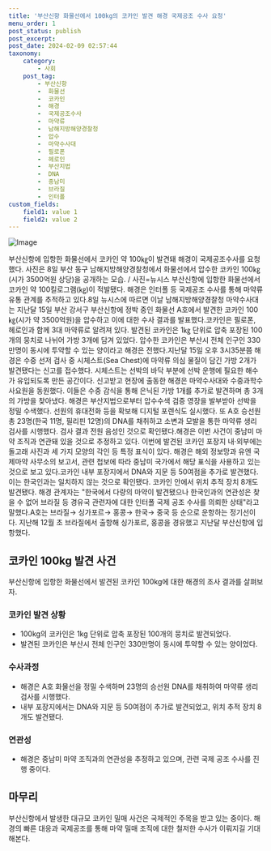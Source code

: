 ```yaml
---
title: '부산신항 화물선에서 100kg의 코카인 발견 해경 국제공조 수사 요청'
menu_order: 1
post_status: publish
post_excerpt: 
post_date: 2024-02-09 02:57:44
taxonomy:
    category:
        - 사회
    post_tag:
        - 부산신항
        -  화물선
        -  코카인
        -  해경
        -  국제공조수사
        -  마약류
        -  남해지방해양경찰청
        -  압수
        -  마약수사대
        -  필로폰
        -  헤로인
        -  부산지법
        -  DNA
        -  중남미
        -  브라질
        -  인터폴
custom_fields:
    field1: value 1
    field2: value 2
---
```


![Image](https://imgnews.pstatic.net/image/417/2024/02/08/0000980702_001_20240208145805173.jpg?type=w647)

부산신항에 입항한 화물선에서 코카인 약 100㎏이 발견돼 해경이 국제공조수사를 요청했다. 사진은 8일 부산 동구 남해지방해양경찰청에서 화물선에서 압수한 코카인 100㎏(시가 3500억원 상당)을 공개하는 모습. / 사진=뉴시스 부산신항에 입항한 화물선에서 코카인 약 100킬로그램(㎏)이 적발됐다. 해경은 인터폴 등 국제공조 수사를 통해 마약류 유통 관계를 추적하고 있다.8일 뉴시스에 따르면 이날 남해지방해양경찰청 마약수사대는 지난달 15일 부산 강서구 부산신항에 정박 중인 화물선 A호에서 발견한 코카인 100㎏(시가 약 3500억원)을 압수하고 이에 대한 수사 결과를 발표했다.코카인은 필로폰, 헤로인과 함께 3대 마약류로 알려져 있다. 발견된 코카인은 1㎏ 단위로 압축 포장된 100개의 뭉치로 나뉘어 가방 3개에 담겨 있었다. 압수한 코카인은 부산시 전체 인구인 330만명이 동시에 투약할 수 있는 양이라고 해경은 전했다.지난달 15일 오후 3시35분쯤 해경은 수중 선저 검사 중 시체스트(Sea Chest)에 마약류 의심 물질이 담긴 가방 2개가 발견됐다는 신고를 접수했다. 시체스트는 선박의 바닥 부분에 선박 운행에 필요한 해수가 유입되도록 만든 공간이다. 신고받고 현장에 출동한 해경은 마약수사대와 수중과학수사요원을 동원했다. 이들은 수중 감식을 통해 은닉된 가방 1개를 추가로 발견하며 총 3개의 가방을 찾아냈다. 해경은 부산지법으로부터 압수수색 검증 영장을 발부받아 선박을 정밀 수색했다. 선원의 휴대전화 등을 확보해 디지털 포렌식도 실시했다. 또 A호 승선원 총 23명(한국 11명, 필리핀 12명)의 DNA를 채취하고 소변과 모발을 통한 마약류 생리 검사를 시행했다. 검사 결과 전원 음성인 것으로 확인됐다.해경은 이번 사건이 중남미 마약 조직과 연관돼 있을 것으로 추정하고 있다. 이번에 발견된 코카인 포장지 내·외부에는 돌고래 사진과 세 가지 모양의 각인 등 특정 표식이 있다. 해경은 해외 정보망과 유엔 국제마약 사무소의 보고서, 관련 첩보에 따라 중남미 국가에서 해당 표식을 사용하고 있는 것으로 보고 있다.코카인 내부 포장지에서 DNA와 지문 등 50여점을 추가로 발견했다. 이는 한국인과는 일치하지 않는 것으로 확인됐다. 코카인 안에서 위치 추적 장치 8개도 발견됐다. 해경 관계자는 "한국에서 다량의 마약이 발견됐으나 한국인과의 연관성은 찾을 수 없어 브라질 등 경유국 관련자에 대한 인터폴 국제 공조 수사를 의뢰한 상태"라고 말했다.A호는 브라질→ 싱가포르→ 홍콩→ 한국→ 중국 등 순으로 운항하는 정기선이다. 지난해 12월 초 브라질에서 출항해 싱가포르, 홍콩을 경유했고 지난달 부산신항에 입항했다.
## 코카인 100kg 발견 사건
부산신항에 입항한 화물선에서 발견된 코카인 100kg에 대한 해경의 조사 결과를 살펴보자.
### 코카인 발견 상황
- 100kg의 코카인은 1kg 단위로 압축 포장된 100개의 뭉치로 발견되었다.
- 발견된 코카인은 부산시 전체 인구인 330만명이 동시에 투약할 수 있는 양이었다.
### 수사과정
- 해경은 A호 화물선을 정밀 수색하며 23명의 승선원 DNA를 채취하여 마약류 생리 검사를 시행했다.
- 내부 포장지에서는 DNA와 지문 등 50여점이 추가로 발견되었고, 위치 추적 장치 8개도 발견됐다.
### 연관성
- 해경은 중남미 마약 조직과의 연관성을 추정하고 있으며, 관련 국제 공조 수사를 진행 중이다.
## 마무리
부산신항에서 발생한 대규모 코카인 밀매 사건은 국제적인 주목을 받고 있는 중이다. 해경의 빠른 대응과 국제공조를 통해 마약 밀매 조직에 대한 철저한 수사가 이뤄지길 기대해본다.

